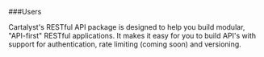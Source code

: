 ###Users

Cartalyst's RESTful API package is designed to help you build modular, "API-first" RESTful applications. It makes it easy for you to build API's with support for authentication, rate limiting (coming soon) and versioning.

